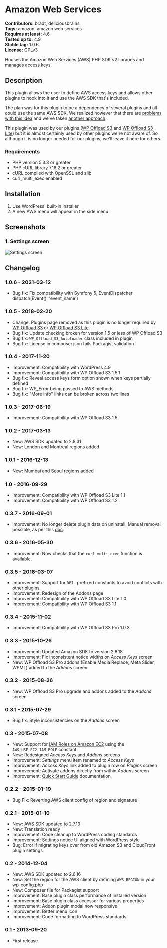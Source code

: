 # Amazon Web Services #
**Contributors:** bradt, deliciousbrains  
**Tags:** amazon, amazon web services  
**Requires at least:** 4.6  
**Tested up to:** 4.9  
**Stable tag:** 1.0.6  
**License:** GPLv3  

Houses the Amazon Web Services (AWS) PHP SDK v2 libraries and manages access keys.

## Description ##

This plugin allows the user to define AWS access keys and allows other plugins to hook into it and use the AWS SDK that's included.

The plan was for this plugin to be a dependency of several plugins and all could use the same AWS SDK. We realized however that there are [problems with this idea](https://deliciousbrains.com/wp-offload-s3-1-6-released/?utm_campaign=WP%2BOffload%2BS3&utm_source=wordpress.org&utm_medium=free%2Bplugin%2Blisting&utm_content=AWS) and we've taken [another approach](https://deliciousbrains.com/wp-offload-s3-1-6-released/?utm_campaign=WP%2BOffload%2BS3&utm_source=wordpress.org&utm_medium=free%2Bplugin%2Blisting&utm_content=AWS).

This plugin was used by our plugins ([WP Offload S3](https://deliciousbrains.com/wp-offload-s3/?utm_campaign=WP%2BOffload%2BS3&utm_source=wordpress.org&utm_medium=free%2Bplugin%2Blisting&utm_content=AWS) and [WP Offload S3 Lite](http://wordpress.org/plugins/amazon-s3-and-cloudfront/)) but it is almost certainly used by other plugins we're not aware of. So although it is no longer needed for our plugins, we'll leave it here for others.

### Requirements ###

* PHP version 5.3.3 or greater
* PHP cURL library 7.16.2 or greater
* cURL compiled with OpenSSL and zlib
* curl_multi_exec enabled

## Installation ##

1. Use WordPress' built-in installer
2. A new AWS menu will appear in the side menu

## Screenshots ##

### 1. Settings screen ###
![Settings screen](https://raw.githubusercontent.com/deliciousbrains/wp-amazon-web-services/assets/screenshot-1.png)


## Changelog ##

### 1.0.6 - 2021-03-12 ###
* Bug fix: Fix compatibility with Symfony 5, EventDispatcher dispatch(Event(), 'event_name')

### 1.0.5 - 2018-02-20 ###
* Change: Plugins page removed as this plugin is no longer required by [WP Offload S3](https://deliciousbrains.com/wp-offload-s3/?utm_campaign=WP%2BOffload%2BS3&utm_source=wordpress.org&utm_medium=free%2Bplugin%2Blisting&utm_content=AWS) or [WP Offload S3 Lite](http://wordpress.org/plugins/amazon-s3-and-cloudfront/)
* Bug fix: Update checking broken for version 1.5 or less of WP Offload S3
* Bug fix: `WP_Offload_S3_Autoloader` class included in plugin
* Bug fix: License in composer.json fails Packagist validation

### 1.0.4 - 2017-11-20 ###
* Improvement: Compatibility with WordPress 4.9
* Improvement: Compatibility with WP Offload S3 1.5.1
* Bug fix: Reveal access keys form option shown when keys partially defined
* Bug fix: WP_Error being passed to AWS methods
* Bug fix: "More info" links can be broken across two lines

### 1.0.3 - 2017-06-19 ###
* Improvement: Compatibility with WP Offload S3 1.5

### 1.0.2 - 2017-03-13 ###
* New: AWS SDK updated to 2.8.31
* New: London and Montreal regions added

### 1.0.1 - 2016-12-13 ###
* New: Mumbai and Seoul regions added

### 1.0 - 2016-09-29 ###
* Improvement: Compatibility with WP Offload S3 Lite 1.1
* Improvement: Compatibility with WP Offload S3 1.2

### 0.3.7 - 2016-09-01 ###
* Improvement: No longer delete plugin data on uninstall. Manual removal possible, as per this [doc](https://deliciousbrains.com/wp-offload-s3/doc/uninstall/?utm_campaign=changelogs&utm_source=wordpress.org&utm_medium=free%2Bplugin%2Blisting&utm_content=AWS).

### 0.3.6 - 2016-05-30 ###
* Improvement: Now checks that the `curl_multi_exec` function is available.

### 0.3.5 - 2016-03-07 ###
* Improvement: Support for `DBI_` prefixed constants to avoid conflicts with other plugins
* Improvement: Redesign of the Addons page
* Improvement: Compatibility with WP Offload S3 Lite 1.0
* Improvement: Compatibility with WP Offload S3 1.1

### 0.3.4 - 2015-11-02 ###
* Improvement: Compatibility with WP Offload S3 Pro 1.0.3

### 0.3.3 - 2015-10-26 ###
* Improvement: Updated Amazon SDK to version 2.8.18
* Improvement: Fix inconsistent notice widths on _Access Keys_ screen
* New: WP Offload S3 Pro addons (Enable Media Replace, Meta Slider, WPML) added to the _Addons_ screen

### 0.3.2 - 2015-08-26 ###
* New: WP Offload S3 Pro upgrade and addons added to the _Addons_ screen

### 0.3.1 - 2015-07-29 ###
* Bug fix: Style inconsistencies on the _Addons_ screen

### 0.3 - 2015-07-08 ###
* New: Support for [IAM Roles on Amazon EC2](https://deliciousbrains.com/wp-offload-s3/doc/iam-roles/?utm_campaign=changelogs&utm_source=wordpress.org&utm_medium=free%2Bplugin%2Blisting&utm_content=AWS) using the `AWS_USE_EC2_IAM_ROLE` constant
* New: Redesigned _Access Keys_ and _Addons_ screens
* Improvement: _Settings_ menu item renamed to _Access Keys_
* Improvement: _Access Keys_ link added to plugin row on _Plugins_ screen
* Improvement: Activate addons directly from within _Addons_ screen
* Improvement: [Quick Start Guide](https://deliciousbrains.com/wp-offload-s3/doc/quick-start-guide/?utm_campaign=changelogs&utm_source=wordpress.org&utm_medium=free%2Bplugin%2Blisting&utm_content=AWS) documentation

### 0.2.2 - 2015-01-19 ###
* Bug Fix: Reverting AWS client config of region and signature

### 0.2.1 - 2015-01-10 ###
* New: AWS SDK updated to 2.7.13
* New: Translation ready
* Improvement: Code cleanup to WordPress coding standards
* Improvement: Settings notice UI aligned with WordPress style
* Bug: Error if migrating keys over from old Amazon S3 and CloudFront plugin settings

### 0.2 - 2014-12-04 ###
* New: AWS SDK updated to 2.6.16
* New: Set the region for the AWS client by defining `AWS_REGION` in your wp-config.php
* New: Composer file for Packagist support
* Improvement: Base plugin class performance of installed version
* Improvement: Base plugin class accessor for various properties
* Improvement: Addon plugin modal now responsive
* Improvement: Better menu icon
* Improvement: Code formatting to WordPress standards

### 0.1 - 2013-09-20 ###
* First release
